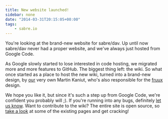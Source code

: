 ```yaml
---
title: New website launched!
sidebar: none
date: "2014-03-31T20:15:05+00:00"
tags:
    - sabre.io
---
```


You're looking at the brand-new website for sabre/dav. Up until now sabre/dav
never had a proper website, and we've always just hosted from Google Code.

As Google slowly started to lose interested in code hosting, we migrated more
and more features to GitHub. The biggest thing left: the wiki. So what once
started as a place to host the new wiki, turned into a brand-new design, by
[our][1] very own Martin Kaniut, who's also responsible for the [fruux][1]
design.

We hope you like it, but since it's such a step up from Google Code, we're
confident you probably will ;). If you're running into any bugs, definitely
[let us know][2]. Want to contribute to the wiki? The entire site is open source, so
[take a look][3] at some of the existing pages and get cracking!

[1]: https://fruux.com/
[2]: https://github.com/fruux/sabre.io/issues
[3]: https://github.com/fruux/sabre.io/tree/master/source
